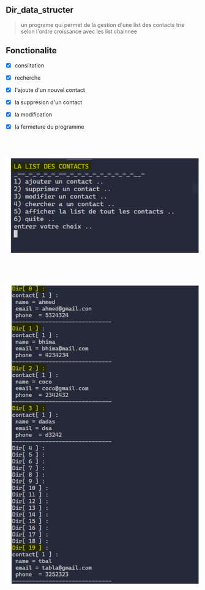 ## Dir_data_structer
> un programe qui permet de la gestion d'une list des contacts trie selon l'ordre croissance avec les list chainnee

## Fonctionalite


- [x] consiltation 
- [x] recherche 
- [x] l'ajoute d'un nouvel contact
- [x] la suppresion d'un contact
- [x] la modification
- [x] la fermeture du programme


 <h1 align="center">
  <br>
<img src='images/interface.png' width='900'/> 
  <br/>
</h1>
<h1 align="center">
  <br>
<img src='images/listContact.png' width='900'/> 
  <br/>
</h1>
